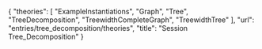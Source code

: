 {
    "theories": [
        "ExampleInstantiations",
        "Graph",
        "Tree",
        "TreeDecomposition",
        "TreewidthCompleteGraph",
        "TreewidthTree"
    ],
    "url": "entries/tree_decomposition/theories",
    "title": "Session Tree_Decomposition"
}